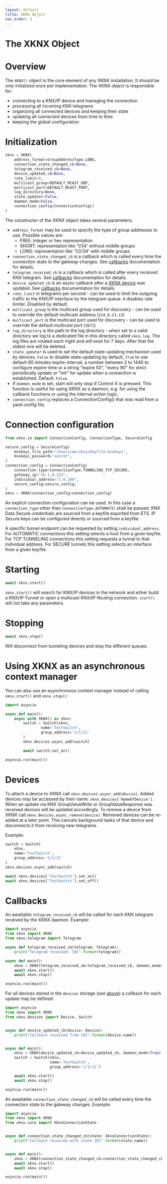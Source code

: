 ```yaml
---
layout: default
title: XKNX Object
nav_order: 3
---
```


# [](#header-1)The XKNX Object

# [](#header-2)Overview

The `XKNX()` object is the core element of any XKNX installation. It should be only initialized once per implementation. The XKNX object is responsible for:

- connecting to a KNX/IP device and managing the connection
- processing all incoming KNX telegrams
- organizing all connected devices and keeping their state
- updating all connected devices from time to time
- keeping the global configuration

# [](#header-2)Initialization

```python
xknx = XKNX(
    address_format=GroupAddressType.LONG,
    connection_state_changed_cb=None,
    telegram_received_cb=None,
    device_updated_cb=None,
    rate_limit=0,
    multicast_group=DEFAULT_MCAST_GRP,
    multicast_port=DEFAULT_MCAST_PORT,
    log_directory=None,
    state_updater=False,
    daemon_mode=False,
    connection_config=ConnectionConfig()
)
```

The constructor of the XKNX object takes several parameters:

- `address_format` may be used to specify the type of group addresses to use. Possible values are:
  - FREE: integer or hex representation
  - SHORT: representation like '1/34' without middle groups
  - LONG: representation like '1/2/34' with middle groups
- `connection_state_changed_cb` is a callback which is called every time the connection state to the gateway changes. See [callbacks](#callbacks) documentation for details.
- `telegram_received_cb` is a callback which is called after every received KNX telegram. See [callbacks](#callbacks) documentation for details.
- `device_updated_cb` is an async callback after a [XKNX device](#devices) was updated. See [callbacks](#callbacks) documentation for details.
- `rate_limit` in telegrams per second - can be used to limit the outgoing traffic to the KNX/IP interface by the telegram queue. `0` disables rate limiter. Disabled by default.
- `multicast_group` is the multicast group used for discovery - can be used to override the default multicast address (`224.0.23.12`)
- `multicast_port` is the multicast port used for discovery - can be used to override the default multicast port (`3671`)
- `log_directory` is the path to the log directory - when set to a valid directory we log to a dedicated file in this directory called `xknx.log`. The log files are rotated each night and will exist for 7 days. After that the oldest one will be deleted.
- `state_updater` is used to set the default state-updating mechanism used by devices. `False` to  disable state-updating by default, `True` to use default 60 minutes expire-interval, a number between 2 to 1440 to configure expire-time or a string "expire 50", "every 90" for strict periodically update or "init" for update when a connection is established. Default: `False`.
- if `daemon_mode` is set, start will only stop if Control-X is pressed. This function is useful for using XKNX as a daemon, e.g. for using the callback functions or using the internal action logic.
- `connection_config` replaces a ConnectionConfig() that was read from a yaml config file.

# [](#header-2)Connection configuration

```python
from xknx.io import ConnectionConfig, ConnectionType, SecureConfig

secure_config = SecureConfig(
    knxkeys_file_path="/Users/me/xknx/Keyfile.knxkeys",
    knxkeys_password="secret",
)
connection_config = ConnectionConfig(
    connection_type=ConnectionType.TUNNELING_TCP_SECURE,
    gateway_ip="10.1.0.123",
    individual_address="1.0.240",
    secure_config=secure_config,
)
xknx = XKNX(connection_config=connection_config)
```

An explicit connection configuration can be used. In this case a `connection_type` other than `ConnectionType.AUTOMATIC` shall be passed.
KNX Data Secure credentials are sourced from a keyfile exported from ETS.
IP Secure keys can be configured directly or sourced from a keyfile.

A specific tunnel endpoint can be requested by setting `individual_address`.
For AUTOMATIC connections this setting selects a host from a given keyfile.
For TCP TUNNELING connections this setting requests a tunnel to that individual address.
For SECURE tunnels this setting selects an interface from a given keyfile.

# [](#header-2)Starting

```python
await xknx.start()
```

`xknx.start()` will search for KNX/IP devices in the network and either build a KNX/IP-Tunnel or open a multicast KNX/IP-Routing connection. `start()` will not take any parameters.

# [](#header-2)Stopping

```python
await xknx.stop()
```

Will disconnect from tunneling devices and stop the different queues.

# [](#header-2)Using XKNX as an asynchronous context manager

You can also use an asynchronous context manager instead of calling `xknx.start()` and `xknx.stop()`:

```python
import asyncio

async def main():
    async with XKNX() as xknx:
        switch = Switch(xknx,
                name='TestSwitch',
                group_address='1/1/11'
        )
        xknx.devices.async_add(switch)

        await switch.set_on()

asyncio.run(main())
```

# [](#header-2)Devices

To attach a device to XKNX call `xknx.devices.async_add(device)`. Added devices may be accessed by their name: `xknx.devices['NameOfDevice']`. When an update via KNX GroupValueWrite or GroupValueResponse was received devices will be updated accordingly.
To remove a device from XKNX call `xknx.devices.async_remove(device)`. Removed devices can be re-added at a later point. This cancels background tasks of that device and disconnects it from receiving new telegrams.

Example:

```python
switch = Switch(
    xknx,
    name='TestSwitch',
    group_address='1/1/11'
)
xknx.devices.async_add(switch)

await xknx.devices['TestSwitch'].set_on()
await xknx.devices['TestSwitch'].set_off()
```

# [](#header-2)Callbacks

An awaitable `telegram_received_cb` will be called for each KNX telegram received by the XKNX daemon. Example:

```python
import asyncio
from xknx import XKNX
from xknx.telegram import Telegram

async def telegram_received_cb(telegram: Telegram):
    print("Telegram received: {0}".format(telegram))

async def main():
    xknx = XKNX(telegram_received_cb=telegram_received_cb, daemon_mode=True)
    await xknx.start()
    await xknx.stop()

asyncio.run(main())
```

For all devices stored in the `devices` storage (see [above](#devices)) a callback for each update may be defined:

```python
import asyncio
from xknx import XKNX
from xknx.devices import Device, Switch


async def device_updated_cb(device: Device):
    print("Callback received from {0}".format(device.name))


async def main():
    xknx = XKNX(device_updated_cb=device_updated_cb, daemon_mode=True)
    switch = Switch(xknx,
                    name='TestSwitch',
                    group_address='1/1/11')

    await xknx.start()
    await xknx.stop()

asyncio.run(main())
```

An awaitable `connection_state_changed_cb` will be called every time the connection state to the gateway changes. Example:

```python
import asyncio
from xknx import XKNX
from xknx.core import XknxConnectionState


async def connection_state_changed_cb(state: XknxConnectionState):
    print("Callback received with state {0}".format(state.name))


async def main():
    xknx = XKNX(connection_state_changed_cb=connection_state_changed_cb, daemon_mode=True)
    await xknx.start()
    await xknx.stop()

asyncio.run(main())
```
